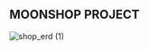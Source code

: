 ## **MOONSHOP PROJECT**
![shop_erd (1)](https://github.com/tmdwn725/moon_shop_user/assets/60638602/fcaf7150-15ce-477f-8718-157fc4b78583)

